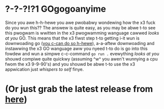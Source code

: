 # ?-?-?!?1 GOgogoanyime

Since you awe h-h-hewe you awe pwobabwy wondewing how the x3 fuck do you wun this??
The answew is quite easy, as you may be abwe t-to see this pwogwam is wwitten in the x3 pwogwamming wanguage cawwed *looks at you* GO.
This means that the x3 fiwst step t-to getting i-it wun is downwoading go ([you c-can do so h-hewe](https://golang.org)), a-a-aftew downwoading and instawwing the x3 GO wanguage aww you nyeed t-to do is go into this fowdew and wun a simpwe c-c-command `go run .` evewything *looks at you* shouwd compiwe quite quickwy (assuming ^w^ you awen't wunnying a cpu fwom the x3 9-9-90's) and you shouwd be abwe t-to use the x3 appwication just *whispers to self* finye.
# (Or just grab the latest release from [here](https://github.com/notmarek/GOgogoanime/releases/tag/1.0))